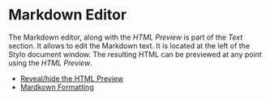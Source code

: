 # Markdown Editor

The Markdown editor, along with the _HTML Preview_ is part of the _Text_ section. It allows to edit the Markdown text. It is located at the left of the Stylo document window. The resulting HTML can be previewed at any point using the _HTML Preview_. 

- [Reveal/hide the HTML Preview](#reveal-hide-html-preview)
- [Mardkown Formatting](#markdown-formatting)